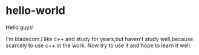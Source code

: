 # hello-world

Hello guys!

I'm bladecom,I like c++ and study for years,but haven't study well,because scarcely to use c++ in the work.
Now try to use it and hope to learn it well.
